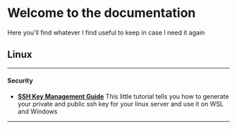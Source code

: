 # Welcome to the documentation

Here you'll find whatever I find useful to keep in case I need it again

## Linux

---

#### Security
- **[SSH Key Management Guide](./linux/SSH_Keys_and_Agent_Guide.md)**
This little tutorial tells you how to generate your private and public ssh key for your linux server and use it on WSL and Windows

---

